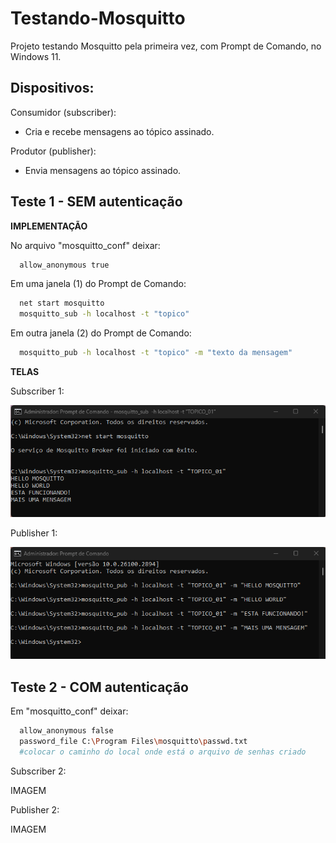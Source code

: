 # Testando-Mosquitto
Projeto testando Mosquitto pela primeira vez, com Prompt de Comando, no Windows 11.

## Dispositivos:

  Consumidor (subscriber):
  - Cria e recebe mensagens ao tópico assinado.
  
  Produtor (publisher):
  - Envia mensagens ao tópico assinado.


## Teste 1 - SEM autenticação


<b> IMPLEMENTAÇÃO </b>

  No arquivo "mosquitto_conf" deixar:
  
  ```bash
    allow_anonymous true
  ```

  Em uma janela (1) do Prompt de Comando:

  ```bash
    net start mosquitto
    mosquitto_sub -h localhost -t "topico"
  ```

  Em outra janela (2) do Prompt de Comando:

  ```bash
    mosquitto_pub -h localhost -t "topico" -m "texto da mensagem"
  ```
  
 
<b> TELAS </b>

Subscriber 1:
  
  ![image](https://github.com/Camila-Barros/Testando-Mosquitto/blob/main/subscriber1.png)
  
Publisher 1:
  
  ![image](https://github.com/Camila-Barros/Testando-Mosquitto/blob/main/publisher1.png)



## Teste 2 - COM autenticação

Em "mosquitto_conf" deixar:

  ```bash
    allow_anonymous false
    password_file C:\Program Files\mosquitto\passwd.txt
    #colocar o caminho do local onde está o arquivo de senhas criado
  ```

  Subscriber 2:
  
  IMAGEM
  
  Publisher 2:
  
  IMAGEM

